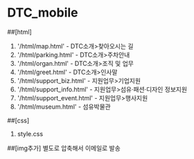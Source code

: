 # DTC_mobile

##[html]
1. '/html/map.html' - DTC소개>찾아오시는 길
2. '/html/parking.html' - DTC소개>주차안내
3. '/html/organ.html' - DTC소개>조직 및 업무
4. '/html/greet.html' - DTC소개>인사말
5. '/html/support_biz.html' - 지원업무>기업지원
6. '/html/support_info.html' - 지원업무>섬유·패션·디자인 정보지원
7. '/html/support_event.html' - 지원업무>행사지원
8. '/html/museum.html' - 섬유박물관

##[css]
1. style.css

##[img추가]
별도로 압축해서 이메일로 발송


